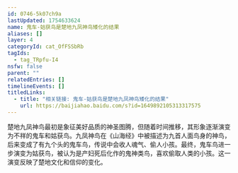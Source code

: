 ```yaml
---
id: 0746-5k07ch9a
lastUpdated: 1754633624
name: 鬼车-姑获鸟是楚地九凤神鸟矮化的结果
aliases: []
layer: 4
categoryId: cat_OfFSSbRb
tagIds:
  - tag_TRpfu-I4
nsfw: false
parent: ""
relatedEntries: []
timelineEvents: []
titledLinks:
  - title: "相关链接: 鬼车-姑获鸟是楚地九凤神鸟矮化的结果"
    url: https://baijiahao.baidu.com/s?id=1649892105313317575
---
```


楚地九凤神鸟最初是象征美好品质的神圣图腾，但随着时间推移，其形象逐渐演变为不祥的鬼车和姑获鸟。九凤神鸟在《山海经》中被描述为九首人面鸟身的神鸟，后来变成了有九个头的鬼车鸟，传说中会收人魂气、偷人小孩。最终，鬼车鸟进一步演变为姑获鸟，被认为是产妇死后化作的鬼神类鸟，喜欢偷取人类的小孩。这一演变反映了楚地文化和信仰的变化。